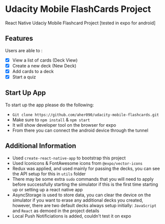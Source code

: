 
# Udacity Mobile FlashCards Project


React Native Udaciy Mobile Flashcard Project [tested in expo for android]

## Features

Users are able to :
- [x] View a list of cards (Deck View)
- [x] Create a new deck (New Deck)
- [x] Add cards to a deck
- [x] Start a quiz

## Start Up App

To start up the app please do the following:

- `Git clone https://github.com/aher090/udacity-mobile-flashcards.git`
- Make sure to `npm install` & `npm start`
- It will show developer tool on the browser for expo
- From there you can connect the android device through the tunnel


## Additional Information

- Used `create-react-native-app` to bootstrap this project
- Used Iconicons & FontAwesome icons from `@expo/vector-icons`
- Redux was applied, and used mainly for passing the decks, you can see the API setup for this in `utils` folder
- There may be some extra `sudo` commands that you will need to apply before successfully starting the simulator if this is the first time starting up or setting up a react native app
- AsyncStorage is used to store data, you can clear the device on the simulator if you want to erase any additional decks you created, however, there are two default decks always setup initially: `JavaScript` and `React` as demoed in the project details
- Local Push Notificiations is added, couldn't test it on expo




